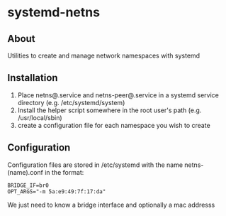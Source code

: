 # systemd-netns
## About
Utilities to create and manage network namespaces with systemd

## Installation

1. Place netns@.service and netns-peer@.service in a systemd service directory (e.g. /etc/systemd/system)
2. Install the helper script somewhere in the root user's path (e.g. /usr/local/sbin)
3. create a configuration file for each namespace you wish to create

## Configuration

Configuration files are stored in /etc/systemd with the name netns-(name).conf in the format:

```
BRIDGE_IF=br0
OPT_ARGS="-m 5a:e9:49:7f:17:da"
```

We just need to know a bridge interface and optionally a mac addresss
